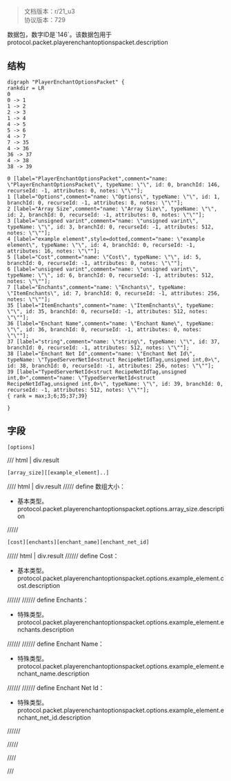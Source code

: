 # <!-- md:samp PlayerEnchantOptionsPacket -->

> 文档版本：r/21_u3<br/>协议版本：729

<!-- md:samp PlayerEnchantOptionsPacket -->数据包，数字ID是`146`。该数据包用于protocol.packet.playerenchantoptionspacket.description

## 结构

```viz
digraph "PlayerEnchantOptionsPacket" {
rankdir = LR
0
0 -> 1
1 -> 2
2 -> 3
1 -> 4
4 -> 5
5 -> 6
4 -> 7
7 -> 35
4 -> 36
36 -> 37
4 -> 38
38 -> 39

0 [label="PlayerEnchantOptionsPacket",comment="name: \"PlayerEnchantOptionsPacket\", typeName: \"\", id: 0, branchId: 146, recurseId: -1, attributes: 0, notes: \"\""];
1 [label="Options",comment="name: \"Options\", typeName: \"\", id: 1, branchId: 0, recurseId: -1, attributes: 8, notes: \"\""];
2 [label="Array Size",comment="name: \"Array Size\", typeName: \"\", id: 2, branchId: 0, recurseId: -1, attributes: 0, notes: \"\""];
3 [label="unsigned varint",comment="name: \"unsigned varint\", typeName: \"\", id: 3, branchId: 0, recurseId: -1, attributes: 512, notes: \"\""];
4 [label="example element",style=dotted,comment="name: \"example element\", typeName: \"\", id: 4, branchId: 0, recurseId: -1, attributes: 16, notes: \"\""];
5 [label="Cost",comment="name: \"Cost\", typeName: \"\", id: 5, branchId: 0, recurseId: -1, attributes: 0, notes: \"\""];
6 [label="unsigned varint",comment="name: \"unsigned varint\", typeName: \"\", id: 6, branchId: 0, recurseId: -1, attributes: 512, notes: \"\""];
7 [label="Enchants",comment="name: \"Enchants\", typeName: \"ItemEnchants\", id: 7, branchId: 0, recurseId: -1, attributes: 256, notes: \"\""];
35 [label="ItemEnchants",comment="name: \"ItemEnchants\", typeName: \"\", id: 35, branchId: 0, recurseId: -1, attributes: 512, notes: \"\""];
36 [label="Enchant Name",comment="name: \"Enchant Name\", typeName: \"\", id: 36, branchId: 0, recurseId: -1, attributes: 0, notes: \"\""];
37 [label="string",comment="name: \"string\", typeName: \"\", id: 37, branchId: 0, recurseId: -1, attributes: 512, notes: \"\""];
38 [label="Enchant Net Id",comment="name: \"Enchant Net Id\", typeName: \"TypedServerNetId<struct RecipeNetIdTag,unsigned int,0>\", id: 38, branchId: 0, recurseId: -1, attributes: 256, notes: \"\""];
39 [label="TypedServerNetId<struct RecipeNetIdTag,unsigned int,0>",comment="name: \"TypedServerNetId<struct RecipeNetIdTag,unsigned int,0>\", typeName: \"\", id: 39, branchId: 0, recurseId: -1, attributes: 512, notes: \"\""];
{ rank = max;3;6;35;37;39}

}

```

## 字段

```title='PlayerEnchantOptionsPacket'
[options]
```

/// html | div.result
```title='Options'
[array_size][[example_element]..]
```

//// html | div.result
///// define
数组大小：<!-- md:samp unsigned varint -->

- 基本类型。protocol.packet.playerenchantoptionspacket.options.array_size.description


/////
```title='示例元素'
[cost][enchants][enchant_name][enchant_net_id]
```

///// html | div.result
////// define
Cost：<!-- md:samp unsigned varint -->

- 基本类型。protocol.packet.playerenchantoptionspacket.options.example_element.cost.description


//////
////// define
Enchants：[<!-- md:samp ItemEnchants -->](../types/itemenchants.md)

- 特殊类型。protocol.packet.playerenchantoptionspacket.options.example_element.enchants.description


//////
////// define
Enchant Name：[<!-- md:samp string -->](../types/string.md)

- 特殊类型。protocol.packet.playerenchantoptionspacket.options.example_element.enchant_name.description


//////
////// define
Enchant Net Id：[<!-- md:samp TypedServerNetId&lt;struct RecipeNetIdTag,unsigned int,0&gt; -->](../types/typedservernetid_struct_recipenetidtag,unsigned_int,0_.md)

- 特殊类型。protocol.packet.playerenchantoptionspacket.options.example_element.enchant_net_id.description


//////

/////

////

///

